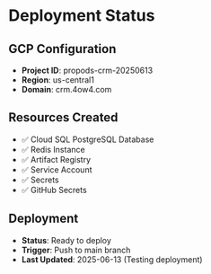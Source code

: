 # Deployment Status

## GCP Configuration
- **Project ID**: propods-crm-20250613
- **Region**: us-central1
- **Domain**: crm.4ow4.com

## Resources Created
- ✅ Cloud SQL PostgreSQL Database
- ✅ Redis Instance
- ✅ Artifact Registry
- ✅ Service Account
- ✅ Secrets
- ✅ GitHub Secrets

## Deployment
- **Status**: Ready to deploy
- **Trigger**: Push to main branch
- **Last Updated**: 2025-06-13 (Testing deployment)